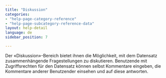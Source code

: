 ```yaml
---
title: "Diskussion"
categories:
- "help-page-category-reference"
- "help-page-subcategory-reference-data"
layout: help-detail
language: de
sidebar_position: 7

---
```


Der &laquo;Diskussion&raquo;-Bereich bietet ihnen die Möglichkeit, mit dem Datensatz zusammenhängende Fragestellungen zu diskutieren. Benutzende mit Zugriffsrechten für den Datensatz können selbst Kommentare eingeben, die Kommentare anderer Benutzender einsehen und auf diese antworten.